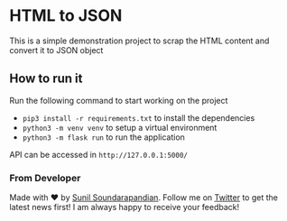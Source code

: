 # HTML to JSON
This is a simple demonstration project to scrap the HTML content and convert it to JSON object

## How to run it

Run the following command to start working on the project

* `pip3 install -r requirements.txt` to install the dependencies
* `python3 -m venv venv` to setup a virtual environment
* `python3 -m flask run` to run the application

API can be accessed in `http://127.0.0.1:5000/`

### From Developer
Made with :heart: by [Sunil Soundarapandian](https://sdesigns.co.in/). Follow me on [Twitter](https://twitter.com/sunil_designer) to get the latest news first!
I am always happy to receive your feedback!
